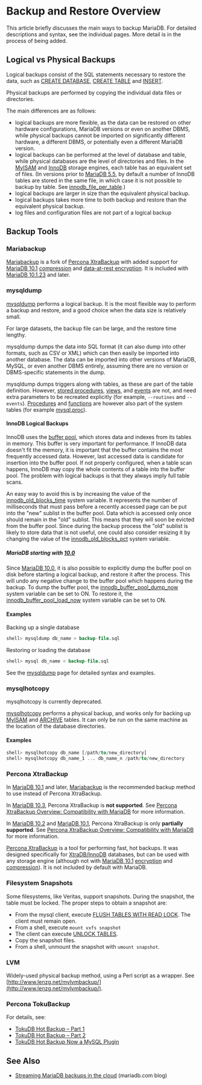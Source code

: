 # Backup and Restore Overview

This article briefly discusses the main ways to backup MariaDB. For detailed descriptions and syntax, see the individual pages. More detail is in the process of being added.

## Logical vs Physical Backups

Logical backups consist of the SQL statements necessary to restore the data, such as [CREATE DATABASE](/sql-statements-structure/sql-statements/data-definition/create/create-database/), [CREATE TABLE](/sql-statements-structure/sql-statements/data-definition/create/create-table/) and [INSERT](/sql-statements-structure/sql-statements/data-manipulation/inserting-loading-data/insert/).

Physical backups are performed by copying the individual data files or directories.

The main differences are as follows:

- logical backups are more flexible, as the data can be restored on other hardware configurations, MariaDB versions or even on another DBMS, while physical backups cannot be imported on significantly different hardware, a different DBMS, or potentially even a different MariaDB version.
- logical backups can be performed at the level of database and table, while physical databases are the level of directories and files. In the [MyISAM](/kb/en/myisam/) and [InnoDB](/columns-storage-engines-and-plugins/storage-engines/innodb/) storage engines, each table has an equivalent set of files. (In versions prior to [MariaDB 5.5](/kb/en/what-is-mariadb-55/), by default a number of InnoDB tables are stored in the same file, in which case it is not possible to backup by table. See [innodb_file_per_table](/kb/en/xtradbinnodb-server-system-variables/#innodb_file_per_table).)
- logical backups are larger in size than the equivalent physical backup.
- logical backups takes more time to both backup and restore than the equivalent physical backup.
- log files and configuration files are not part of a logical backup

## Backup Tools

### Mariabackup

[Mariabackup](/kb/en/mariadb-backup/) is a fork of [Percona XtraBackup](/kb/en/backup-restore-and-import-xtrabackup/) with added support for [MariaDB 10.1](/kb/en/what-is-mariadb-101/) [compression](InnoDB_compression) and [data-at-rest encryption](/kb/en/data-at-rest-encryption/). It is included with [MariaDB 10.1.23](/kb/en/mariadb-10123-release-notes/) and later.

### mysqldump

[mysqldump](/clients-utilities/backup-restore-and-import-clients/mysqldump/) performs a logical backup. It is the most flexible way to perform a backup and restore, and a good choice when the data size is relatively small.

For large datasets, the backup file can be large, and the restore time lengthy.

mysqldump dumps the data into SQL format (it can also dump into other formats, such as CSV or XML) which can then easily be imported into another database. The data can be imported into other versions of MariaDB, MySQL, or even another DBMS entirely, assuming there are no version or DBMS-specific statements in the dump.

mysqldump dumps triggers along with tables, as these are part of the table definition. However, [stored procedures](/programming-customizing-mariadb/stored-routines/stored-procedures/), [views](/programming-customizing-mariadb/views/), and [events](/programming-customizing-mariadb/triggers-events/event-scheduler/events/) are not, and need extra parameters to be recreated explicitly (for example, `--routines` and `--events`).  [Procedures](/programming-customizing-mariadb/stored-routines/stored-procedures/) and [functions](functions) are however also part of the system tables (for example [mysql.proc](/kb/en/mysqlproc-table/)).

#### InnoDB Logical Backups

InnoDB uses the [buffer pool](/kb/en/xtradbinnodb-buffer-pool/), which stores data and indexes from its tables in memory. This buffer is very important for performance. If InnoDB data doesn't fit the memory, it is important that the buffer contains the most frequently accessed data. However, last accessed data is candidate for insertion into the buffer pool. If not properly configured, when a table scan happens, InnoDB may copy the whole contents of a table into the buffer pool. The problem with logical backups is that they always imply full table scans.

An easy way to avoid this is by increasing the value of the [innodb_old_blocks_time](/kb/en/xtradbinnodb-server-system-variables/#innodb_old_blocks_time) system variable. It represents the number of milliseconds that must pass before a recently accessed page can be put into the "new" sublist in the buffer pool. Data which is accessed only once should remain in the "old" sublist. This means that they will soon be evicted from the buffer pool. Since during the backup process the "old" sublist is likely to store data that is not useful, one could also consider resizing it by changing the value of the [innodb_old_blocks_pct](/kb/en/xtradbinnodb-server-system-variables/#innodb_old_blocks_pct) system variable.

##### MariaDB starting with [10.0](/kb/en/what-is-mariadb-100/)

Since [MariaDB 10.0](/kb/en/what-is-mariadb-100/), it is also possible to explicitly dump the buffer pool on disk before starting a logical backup, and restore it after the process. This will undo any negative change to the buffer pool which happens during the backup. To dump the buffer pool, the [innodb_buffer_pool_dump_now](/kb/en/xtradbinnodb-server-system-variables/#innodb_buffer_pool_dump_now) system variable can be set to ON. To restore it, the [innodb_buffer_pool_load_now](/kb/en/xtradbinnodb-server-system-variables/#innodb_buffer_pool_load_now) system variable can be set to ON.

#### Examples

Backing up a single database

```sql
shell> mysqldump db_name > backup-file.sql
```

Restoring or loading the database

```sql
shell> mysql db_name < backup-file.sql
```

See the [mysqldump](/clients-utilities/backup-restore-and-import-clients/mysqldump/) page for detailed syntax and examples.

### mysqlhotcopy

mysqlhotcopy is currently deprecated.

[mysqlhotcopy](/clients-utilities/backup-restore-and-import-clients/mysqlhotcopy/) performs a physical backup, and works only for backing up [MyISAM](/kb/en/myisam/) and [ARCHIVE](/columns-storage-engines-and-plugins/storage-engines/archive/) tables. It can only be run on the same machine as the location of the database directories.

#### Examples

```sql
shell> mysqlhotcopy db_name [/path/to/new_directory]
shell> mysqlhotcopy db_name_1 ... db_name_n /path/to/new_directory
```

### Percona XtraBackup

In [MariaDB 10.1](/kb/en/what-is-mariadb-101/) and later, [Mariabackup](/mariadb-administration/backing-up-and-restoring-databases/mariabackup/) is the recommended backup method to use instead of Percona XtraBackup.

In [MariaDB 10.3](/kb/en/what-is-mariadb-103/), Percona XtraBackup is <strong>not supported</strong>. See [Percona XtraBackup Overview: Compatibility with MariaDB](/kb/en/percona-xtrabackup-overview/#compatibility-with-mariadb) for more information.

In [MariaDB 10.2](/kb/en/what-is-mariadb-102/) and [MariaDB 10.1](/kb/en/what-is-mariadb-101/), Percona XtraBackup is only <strong>partially supported</strong>. See [Percona XtraBackup Overview: Compatibility with MariaDB](/kb/en/percona-xtrabackup-overview/#compatibility-with-mariadb) for more information.

[Percona XtraBackup](/kb/en/backup-restore-and-import-xtrabackup/) is a tool for performing fast, hot backups. It was designed specifically for [XtraDB/InnoDB](/columns-storage-engines-and-plugins/storage-engines/innodb/) databases, but can be used with any storage engine (although not with [MariaDB 10.1](/kb/en/what-is-mariadb-101/) [encryption](/kb/en/encryption/) and [compression](/kb/en/compression/)). It is not included by default with MariaDB.

### Filesystem Snapshots

Some filesystems, like Veritas, support snapshots. During the snapshot, the table must be locked. The proper steps to obtain a snapshot are:

- From the mysql client, execute [FLUSH TABLES WITH READ LOCK](/sql-statements-structure/sql-statements/administrative-sql-statements/flush-commands/flush/). The client must remain open.
- From a shell, execute `mount vxfs snapshot`
- The client can execute [UNLOCK TABLES](/kb/en/transactions-lock/).
- Copy the snapshot files.
- From a shell, unmount the snapshot with `umount snapshot`.

### LVM

Widely-used physical backup method, using a Perl script as a wrapper. See [http://www.lenzg.net/mylvmbackup/](http://www.lenzg.net/mylvmbackup/).

### Percona TokuBackup

For details, see:

- [TokuDB Hot Backup – Part 1](https://www.percona.com/blog/2013/09/12/tokudb-hot-backup-part-1/)
- [TokuDB Hot Backup – Part 2](https://www.percona.com/blog/2013/09/19/tokudb-hot-backup-part-2/)
- [TokuDB Hot Backup Now a MySQL Plugin](https://www.percona.com/blog/2015/02/05/tokudb-hot-backup-now-mysql-plugin/)

## See Also

- [Streaming MariaDB backups in the cloud](https://mariadb.com/blog/streaming-mariadb-backups-cloud) (mariadb.com blog)